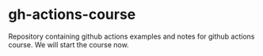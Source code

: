 # gh-actions-course
Repository containing github actions examples and notes for github actions course.
We will start the course now.
